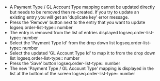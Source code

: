 - A Payment Type / GL Account Type mapping cannot be updated directly but needs to be removed then re-created. If you try to update an existing entry you will get an 'duplicate key' error message.
- Press the 'Remove' button next to the entry that you want to update
  logseq.order-list-type:: number
- The entry is removed from the list of entries displayed
  logseq.order-list-type:: number
- Select the 'Payment Type Id' from the drop down list
  logseq.order-list-type:: number
- Select the updated 'GL Account Type Id' to map it to from the drop down list
  logseq.order-list-type:: number
- Press the 'Save' button
  logseq.order-list-type:: number
- The new 'Payment Type / GL Account Type' mapping is displayed in the list at the bottom of the screen
  logseq.order-list-type:: number
